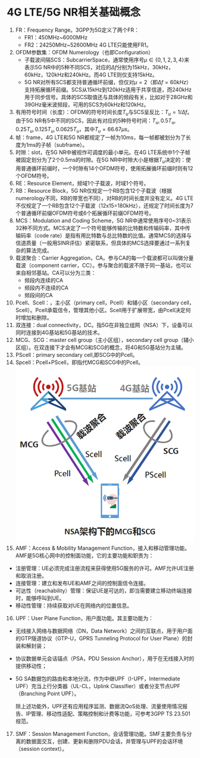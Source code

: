 # 4G LTE/5G NR相关基础概念

1. FR：Frequency Range。3GPP为5G定义了两个FR：
   - FR1：450MHz~6000MHz
   - FR2：24250MHz~52600MHz
     4G LTE只能使用FR1。
2. OFDM参数集：OFDM Numerology（也即Configuration）
   - 子载波间隔SCS：SubcarrierSpace，通常使用序号$\mu\in\{0,1,2,3,4\}$来表示5G NR中的5种不同SCS，对应的$\Delta f$分别为15kHz，30kHz，60kHz，120kHz和240kHz。而4G LTE则仅支持15kHz。
   - 5G NR对所有SCS都支持普通循环前缀，但仅对$\mu=2$（即$\Delta f=60kHz$）支持拓展循环前缀。SCS从15kHz到120kHz适用于共享信道，而240kHz用于同步信号。具体的SCS取值还与具体的频段有关，比如对于28GHz和39GHz毫米波频段，可用的SCS为60kHz和120kHz。
3. 有用符号时间（长度）：OFDM的符号时间长度$T_u$与SCS呈反比：$T_u=1/\Delta f$。由于5G NR有5中不同的SCS，因此有对应的5种符号时间：$T_u,0.5T_u,0.25T_u,0.125T_u,0.0625T_u$，其中$T_u=66.67\mu s$。
4. 帧：frame，4G LTE和5G NR都规定了一帧为10ms，每一帧都被划分为了长度为1ms的子帧（subframe）。
5. 时隙：slot，在5G NR中被视作可调度的最小单元。在4G LTE系统中1个子帧被固定划分为了2个0.5ms的时隙。在5G NR中时隙大小是根据$T_u$决定的：使用普通循环前缀时，一个时隙有14个OFDM符号，使用拓展循环前缀时则有12个OFDM符号。
6. RE：Resource Element，频域1个子载波，时域1个符号。
7. RB：Resource Block，5G NR仅规定一个RB包含12个子载波（根据numerology不同，RB的带宽也不同），对RB的时间长度并没有定义。4G LTE不仅规定了一个RB包含12个子载波（12x15=180kHz），还规定了时间长度为7个普通循环前缀OFDM符号或6个拓展循环前缀OFDM符号。
8. MCS：Modulation and Coding Scheme，5G NR中通常使用序号0~31表示32种不同方式。MCS决定了一个符号能够传输的比特数和传输码率，其中传输码率（code rate）是指有用比特数与总比特数的比值。通常MCS的选择与信道质量（一般用SINR评估）紧密联系，但具体的MCS选择要通过一系列复杂的算法完成。
9. 载波聚合：Carrier Aggregation，CA。参与CA的每一个载波都可以叫做分量载波（component carrier，CC）。参与聚合的载波不限于同一基站，也可以来自相邻基站。CA可以分为三类：
   - 频段内连续的CA
   - 频段内不连续的CA
   - 频段间的CA
10. Pcell、Scell：，主小区（primary cell，Pcell）和辅小区（secondary cell，Scell）。Pcell承载信令，管理其他小区。Scell用于扩展带宽，由Pcell决定何时增加和删除。
11. 双连接：dual connectivity，DC。指5G在非独立组网（NSA）下，设备可以同时连接到4G基站和5G基站的技术。
12. MCG、SCG：master cell group（主小区组），secondary cell group（辅小区组）。在双连接下才会有MCG和SCG的概念，将4G和5G基站分为主辅。
13. PScell：primary secondary cell,即SCG中的Pcell。
14. Spcell：Pcell+PScell，即指代MCG和SCG中的Pcell。
    ![img](image/LTE_NR相关概念/1647249173227.png)
15. AMF：Access & Mobility Management Function，接入和移动管理功能。AMF是5G核心网中的控制面功能，它的主要功能和职责为：

- 注册管理：UE必须完成注册流程来获得使用5G服务的许可。AMF允许UE注册和取消注册。
- 连接管理：建立和发布UE和AMF之间的控制面信令连接。
- 可达性（reachability）管理：保证UE是可达的，即当需要建立移动终端连接时，能够呼叫到UE。
- 移动性管理：持续获取对UE在网络内的位置信息。

16. UPF：User Plane Function，用户面功能。其主要功能为：

* 无线接入网络与数据网络（DN，Data Network）之间的互联点，用于用户面的GTP隧道协议（GTP-U，GPRS Tunneling Protocol for User Plane）的封装和解封装；
* 协议数据单元会话锚点（PSA，PDU Session Anchor），用于在无线接入时的提供移动性；
* 5G SA数据包的路由和本地分流，作为中继UPF（I-UPF，Intermediate UPF）充当上行分类器（UL-CL，Uplink Classifier）或者分支节点UPF（Branching Point UPF）。

  除上述功能外，UPF还有应用程序监测、数据流QoS处理、流量使用情况报告、IP管理、移动性适配、策略控制和计费等功能，可参考3GPP TS 23.501规范。

17. SMF：Session Management Function，会话管理功能。SMF主要负责与分离的数据面交互，创建、更新和删除PDU会话，并管理与UPF的会话环境（session context）。
